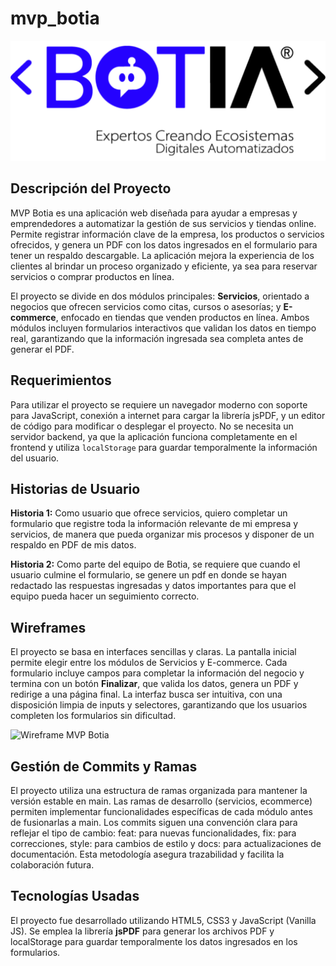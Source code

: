 # mvp_botia

![Logo Botia](./assents/logoBotia.png)

## Descripción del Proyecto

MVP Botia es una aplicación web diseñada para ayudar a empresas y emprendedores a automatizar la gestión de sus servicios y tiendas online. Permite registrar información clave de la empresa, los productos o servicios ofrecidos, y genera un PDF con los datos ingresados en el formulario para tener un respaldo descargable. La aplicación mejora la experiencia de los clientes al brindar un proceso organizado y eficiente, ya sea para reservar servicios o comprar productos en línea.

El proyecto se divide en dos módulos principales: **Servicios**, orientado a negocios que ofrecen servicios como citas, cursos o asesorías; y **E-commerce**, enfocado en tiendas que venden productos en línea. Ambos módulos incluyen formularios interactivos que validan los datos en tiempo real, garantizando que la información ingresada sea completa antes de generar el PDF.



## Requerimientos

Para utilizar el proyecto se requiere un navegador moderno con soporte para JavaScript, conexión a internet para cargar la librería jsPDF, y un editor de código para modificar o desplegar el proyecto. No se necesita un servidor backend, ya que la aplicación funciona completamente en el frontend y utiliza `localStorage` para guardar temporalmente la información del usuario.



## Historias de Usuario

**Historia 1:** Como usuario que ofrece servicios, quiero completar un formulario que registre toda la información relevante de mi empresa y servicios, de manera que pueda organizar mis procesos y disponer de un respaldo en PDF de mis datos.

**Historia 2:** Como parte del equipo de Botia, se requiere que cuando el usuario culmine el formulario, se genere un pdf en donde se hayan redactado las respuestas ingresadas y datos importantes para que el equipo pueda hacer un seguimiento correcto.



## Wireframes

El proyecto se basa en interfaces sencillas y claras. La pantalla inicial permite elegir entre los módulos de Servicios y E-commerce. Cada formulario incluye campos para completar la información del negocio y termina con un botón **Finalizar**, que valida los datos, genera un PDF y redirige a una página final. La interfaz busca ser intuitiva, con una disposición limpia de inputs y selectores, garantizando que los usuarios completen los formularios sin dificultad.

![Wireframe MVP Botia](./assets/wireframe.png)


## Gestión de Commits y Ramas

El proyecto utiliza una estructura de ramas organizada para mantener la versión estable en main. Las ramas de desarrollo (servicios, ecommerce) permiten implementar funcionalidades específicas de cada módulo antes de fusionarlas a main. Los commits siguen una convención clara para reflejar el tipo de cambio: feat: para nuevas funcionalidades, fix: para correcciones, style: para cambios de estilo y docs: para actualizaciones de documentación. Esta metodología asegura trazabilidad y facilita la colaboración futura.



## Tecnologías Usadas

El proyecto fue desarrollado utilizando HTML5, CSS3 y JavaScript (Vanilla JS). Se emplea la librería **jsPDF** para generar los archivos PDF y localStorage para guardar temporalmente los datos ingresados en los formularios.


